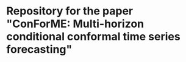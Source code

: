 # Repository for the paper "ConForME: Multi-horizon conditional conformal time series forecasting"

